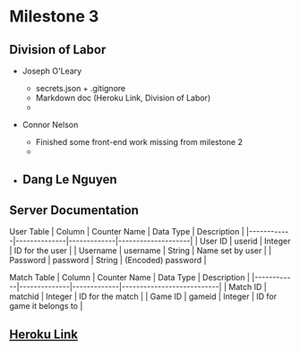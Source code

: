 # Milestone 3

## Division of Labor
- Joseph O'Leary
    - secrets.json + .gitignore
    - Markdown doc (Heroku Link, Division of Labor)
    - 
    
- Connor Nelson
    - Finished some front-end work missing from milestone 2
    - 
    
- Dang Le Nguyen
    - 

## Server Documentation

User Table
| Column     | Counter Name | Data Type   | Description        |
|------------|--------------|-------------|--------------------|
| User ID    | userid       | Integer     | ID for the user    |
| Username   | username     | String      | Name set by user   |
| Password   | password     | String      | (Encoded) password |

Match Table
| Column     | Counter Name | Data Type   | Description               |
|------------|--------------|-------------|---------------------------|
| Match ID   | matchid      | Integer     | ID for the match          |
| Game ID    | gameid       | Integer     | ID for game it belongs to |

## [Heroku Link](https://cs326final-yod.herokuapp.com/)
